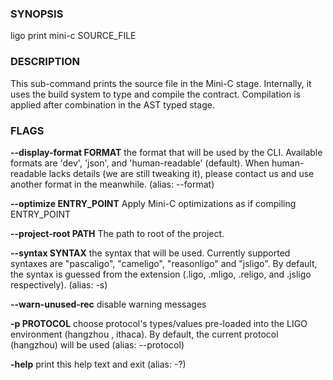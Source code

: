 
### SYNOPSIS
ligo print mini-c SOURCE_FILE

### DESCRIPTION
This sub-command prints the source file in the Mini-C stage. Internally, it uses the build system to type and compile the contract. Compilation is applied after combination in the AST typed stage.

### FLAGS
**--display-format FORMAT**
the format that will be used by the CLI. Available formats are 'dev', 'json', and 'human-readable' (default). When human-readable lacks details (we are still tweaking it), please contact us and use another format in the meanwhile. (alias: --format)

**--optimize ENTRY_POINT**
Apply Mini-C optimizations as if compiling ENTRY_POINT

**--project-root PATH**
The path to root of the project.

**--syntax SYNTAX**
the syntax that will be used. Currently supported syntaxes are "pascaligo", "cameligo", "reasonligo" and "jsligo". By default, the syntax is guessed from the extension (.ligo, .mligo, .religo, and .jsligo respectively). (alias: -s)

**--warn-unused-rec**
disable warning messages

**-p PROTOCOL**
choose protocol's types/values pre-loaded into the LIGO environment (hangzhou , ithaca). By default, the current protocol (hangzhou) will be used (alias: --protocol)

**-help**
print this help text and exit (alias: -?)



